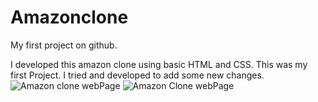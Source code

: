 # Amazonclone
My first project on github.

I developed this amazon clone using basic HTML and CSS. 
This was my first Project. I tried and developed to add some new changes.
<img src="https://github.com/user-attachments/assets/858aa441-5624-49d8-b4a1-49cd11c5e2e0" alt="Amazon clone webPage"/>
<img src="https://github.com/user-attachments/assets/8272da02-2810-4d39-9c3d-195fa9437e64" alt="Amazon Clone webPage"/>
